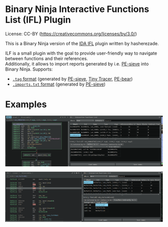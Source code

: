 # Binary Ninja Interactive Functions List (IFL) Plugin

License: CC-BY (https://creativecommons.org/licenses/by/3.0/)

This is a Binary Ninja version of the [IDA IFL](https://github.com/hasherezade/ida_ifl) plugin written by hasherezade.

ILF is a small plugin with the goal to provide user-friendly way to navigate between functions and their references.<br/>
Additionally, it allows to import reports generated by i.e. [PE-sieve](https://github.com/hasherezade/pe-sieve/wiki/1.-FAQ) into Binary Ninja. Supports:
+ [`.tag` format](https://github.com/hasherezade/tiny_tracer/wiki/Using-the-TAGs-with-disassemblers-and-debuggers) (generated by [PE-sieve](https://github.com/hasherezade/pe-sieve), [Tiny Tracer](https://github.com/hasherezade/tiny_tracer), [PE-bear](https://github.com/hasherezade/pe-bear-releases))
+ [`.imports.txt` format](https://github.com/hasherezade/pe-sieve/wiki/4.3.-Import-table-reconstruction-(imp)) (generated by [PE-sieve](https://github.com/hasherezade/pe-sieve))

Examples
==

![](https://github.com/leandrofroes/bn_ifl/blob/main/img/example1.png?raw=True)

![](https://github.com/leandrofroes/bn_ifl/blob/main/img/example2.png?raw=True)
